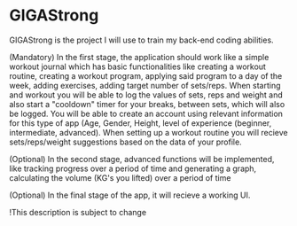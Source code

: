 # GIGAStrong

GIGAStrong is the project I will use to train my back-end coding abilities. 

(Mandatory) In the first stage, the application should work like a simple workout journal which has basic functionalities like creating a workout routine, creating a workout program, applying said program to a day of the week, adding exercises, adding target number of sets/reps. 
When starting and workout you will be able to log the values of sets, reps and weight and also start a "cooldown" timer for your breaks, between sets, which will also be logged.
You will be able to create an account using relevant information for this type of app (Age, Gender, Height, level of experience (beginner, intermediate, advanced).
When setting up a workout routine you will recieve sets/reps/weight suggestions based on the data of your profile. 

(Optional) In the second stage, advanced functions will be implemented, like tracking progress over a period of time and generating a graph, calculating the volume (KG's you lifted) over a period of time 

(Optional) In the final stage of the app, it will recieve a working UI.


!This description is subject to change

